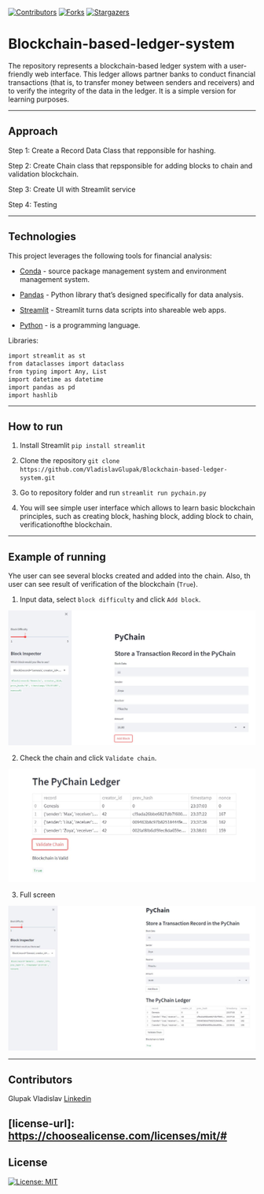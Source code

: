 <!-- Find and Replace All [repo_name] -->
<!-- Replace [product-screenshot] [product-url] -->
<!-- Other Badgets https://naereen.github.io/badges/ -->

[![Contributors][contributors-shield]][contributors-url]
[![Forks][forks-shield]][forks-url]
[![Stargazers][stars-shield]][stars-url]

# Blockchain-based-ledger-system

The repository represents a blockchain-based ledger system with a user-friendly web interface. This ledger allows partner banks to conduct financial transactions (that is, to transfer money between senders and receivers) and to verify the integrity of the data in the ledger. It is a simple version for learning purposes.

---

## Approach

Step 1: Create a Record Data Class that repponsible for hashing.

Step 2: Create Chain class that repsponsible for adding blocks to chain and validation blockchain.

Step 3: Create UI with Streamlit service

Step 4: Testing

---

## Technologies

This project leverages the following tools for financial analysis:

- [Conda](https://docs.conda.io/en/latest/) - source package management system and environment management system.

- [Pandas](https://pandas.pydata.org) - Python library that’s designed specifically for data analysis.

- [Streamlit](https://streamlit.io) - Streamlit turns data scripts into shareable web apps.

- [Python](https://www.python.org) - is a programming language.

Libraries:

```
import streamlit as st
from dataclasses import dataclass
from typing import Any, List
import datetime as datetime
import pandas as pd
import hashlib
```

---

## How to run

1. Install Streamlit `pip install streamlit`

2. Clone the repository `git clone https://github.com/VladislavGlupak/Blockchain-based-ledger-system.git`

3. Go to repository folder and run `streamlit run pychain.py`

4. You will see simple user interface which allows to learn basic blockchain principles, such as creating block, hashing block, adding block to chain, verificationofthe blockchain.

---

## Example of running

Yhe user can see several blocks created and added into the chain.
Also, th user can see result of verification of the blockchain (`True`).

1. Input data, select `block difficulty` and click `Add block`.

![Screenshot](Images/input.JPG)

2. Check the chain and click `Validate chain`.

![Screenshot](Images/chain_true.JPG)

3. Full screen

![Screenshot](Images/full.JPG)

---

## Contributors

Glupak Vladislav [Linkedin](https://www.linkedin.com/in/vladislav-glupak/)

<!-- MARKDOWN LINKS & IMAGES -->
<!-- https://www.markdownguide.org/basic-syntax/#reference-style-links -->

[contributors-shield]: https://img.shields.io/github/contributors/VladislavGlupak/Blockchain-based-ledger-system.svg?style=for-the-badge
[contributors-url]: https://github.com/VladislavGlupak/Blockchain-based-ledger-system/graphs/contributors
[forks-shield]: https://img.shields.io/github/forks/VladislavGlupak/Blockchain-based-ledger-system.svg?style=for-the-badge
[forks-url]: https://github.com/VladislavGlupak/Blockchain-based-ledger-system/network/members
[stars-shield]: https://img.shields.io/github/stars/VladislavGlupakBlockchain-based-ledger-system.svg?style=for-the-badge
[stars-url]: https://github.com/VladislavGlupak/Blockchain-based-ledger-system/stargazers
[issues-shield]: https://img.shields.io/github/issues/VladislavGlupak/Blockchain-based-ledger-system/network/members?style=for-the-badge
[issues-url]: https://github.com/VladislavGlupak/Blockchain-based-ledger-system/issues

## [license-url]: https://choosealicense.com/licenses/mit/#

## License

[![License: MIT](https://img.shields.io/badge/License-MIT-blue.svg)](https://opensource.org/licenses/MIT)
